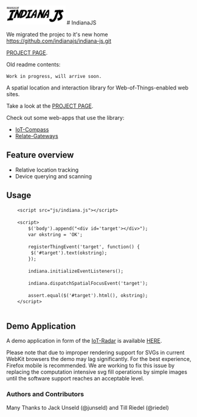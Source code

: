 <img src="indianajs.png" alt="IndianaJS" height="50px">
# IndianaJS

We migrated the projec to it's new home https://github.com/indianajs/indiana-js.git

[PROJECT PAGE](http://indianajs.github.io/).


Old readme contents:

```
Work in progress, will arrive soon.
```

A spatial location and interaction library for Web-of-Things-enabled web sites.

Take a look at the [PROJECT PAGE](http://indianajs.github.io/).

Check out some web-apps that use the library:

 * [IoT-Compass](https://github.com/frostyandy2k/iot-compass)
 * [Relate-Gateways](https://github.com/frostyandy2k/relate-gateways)


## Feature overview

 * Relative location tracking
 * Device querying and scanning

## Usage

```
	<script src="js/indiana.js"></script>
	
    <script>
        $('body').append("<div id='target'></div>");
        var okstring = 'OK';

        registerThingEvent('target', function() {
         $('#target').text(okstring);
        });

        indiana.initializeEventListeners();

        indiana.dispatchSpatialFocusEvent('target');

        assert.equal($('#target').html(), okstring);
    </script>
   
```
## Demo Application

A demo application in form of the [IoT-Radar](https://github.com/frostyandy2k/iot-compass) is available [HERE](http://frostyandy2k.github.io/iot-compass/examples/livinglab.html).

Please note that due to improper rendering support for SVGs in current WebKit browsers the demo may lag significantly. For the best experience, Firefox mobile is recommended.
We are working to fix this issue by replacing the computation intensive svg fill operations by simple images until the software support reaches an acceptable level.

### Authors and Contributors
Many Thanks to Jack Unseld (@junseld) and Till Riedel (@riedel)
